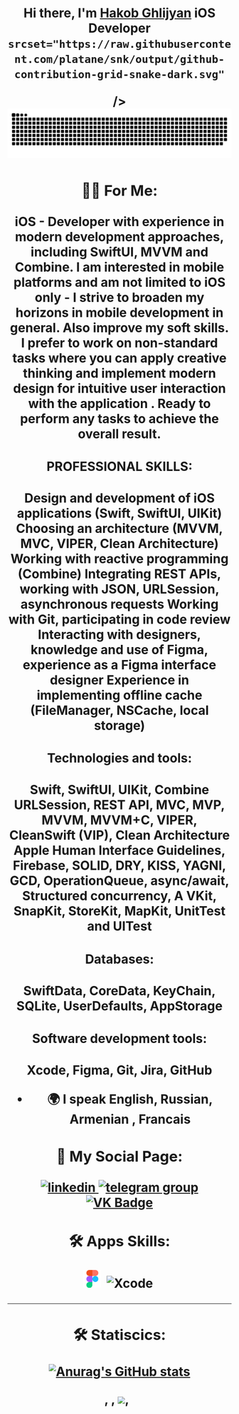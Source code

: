<h1 align="center"> Hi there, I'm <a href="https://github.com/HakobGhlijyan" target="_blank">Hakob Ghlijyan</a> iOS Developer

<picture>
  <source
    media="(prefers-color-scheme: dark)"

    srcset="https://raw.githubusercontent.com/platane/snk/output/github-contribution-grid-snake-dark.svg"
  />
  <source
    media="(prefers-color-scheme: light)"
    srcset="https://raw.githubusercontent.com/platane/snk/output/github-contribution-grid-snake.svg"
  />
  <img
    alt="github contribution grid snake animation"
    src="https://raw.githubusercontent.com/platane/snk/output/github-contribution-grid-snake.svg"
  />
</picture>

  ### :man_technologist: For Me:

iOS - Developer with experience in modern development approaches, including SwiftUI,
MVVM and Combine. I am interested in mobile platforms and am not limited to
iOS only - I strive to broaden my horizons in mobile development in general. Also
improve my soft skills.
I prefer to work on non-standard tasks where you can apply
creative thinking and implement modern design for intuitive
user interaction with the application .
Ready to perform any tasks to achieve the overall result.

#### PROFESSIONAL SKILLS:
Design and development of iOS applications (Swift, SwiftUI, UIKit)
Choosing an architecture (MVVM, MVC, VIPER, Clean Architecture)
Working with reactive programming (Combine)
Integrating REST APIs, working with JSON, URLSession, asynchronous requests
Working with Git, participating in code review
Interacting with designers, knowledge and use of Figma, experience as a
Figma interface designer
Experience in implementing offline cache (FileManager, NSCache, local storage)

#### Technologies and tools:
Swift, SwiftUI, UIKit, Combine
URLSession, REST API,
MVC, MVP, MVVM, MVVM+C, VIPER, CleanSwift (VIP), Clean Architecture
Apple Human Interface Guidelines, Firebase, SOLID, DRY, KISS, YAGNI,
GCD, OperationQueue, async/await, Structured concurrency,
A VKit, SnapKit, StoreKit, MapKit, UnitTest and UITest

#### Databases:
SwiftData, CoreData, KeyChain, SQLite, UserDefaults, AppStorage

#### Software development tools:
Xcode, Figma, Git, Jira, GitHub

- 🌍 I speak English, Russian, Armenian , Francais

### 🤝 My Social Page: <p align="center">
<div id="badges">
    <a href="https://www.linkedin.com/in/hakobghlijyan" target="_blank">
      <img src="https://cdn-icons-png.flaticon.com/512/2504/2504799.png" width="40" height="40" alt="linkedin" />
    </a>
    <a href="https://t.me/hakobghlijyan" target="_blank">
      <img src="https://cdn-icons-png.flaticon.com/512/2111/2111646.png" width="40" height="40" alt="telegram group" />
    </a>
    <a href="https://vk.com/hakobghlijyan" target="_blank">
      <img src="https://cdn-icons-png.flaticon.com/512/145/145813.png" width="40" height="40" alt="VK Badge"/>
    </a>
  </div>

### 🛠 Apps Skills:

<div>
  <img src="https://github.com/devicons/devicon/blob/master/icons/figma/figma-original.svg" title="figma" alt="figma" width="40" height="40"/>&nbsp;
  <img src="https://cdn.jsdelivr.net/gh/devicons/devicon@latest/icons/xcode/xcode-original.svg" title="XCode" alt="Xcode" width="40" height="40"/>&nbsp          
</div>

---

### 🛠 Statiscics:

<div id="stat" align="center">

[![Anurag's GitHub stats](https://github-readme-stats.vercel.app/api?username=HakobGhlijyan)](https://github.com/anuraghazra/github-readme-stats)
  
</div>

<div id="stat" align="center">
  <img src="http://github-profile-summary-cards.vercel.app/api/cards/profile-details?username=HakobGhlijyan&theme=default" alt=""/>,
  <img src="http://github-profile-summary-cards.vercel.app/api/cards/repos-per-language?username=HakobGhlijyan&theme=default" alt=""/>,
  <img src="http://github-profile-summary-cards.vercel.app/api/cards/most-commit-language?username=HakobGhlijyan&theme=default"/>,
  <img src="http://github-profile-summary-cards.vercel.app/api/cards/stats?username=HakobGhlijyan&theme=default" alt=""/>
  <img src="http://github-profile-summary-cards.vercel.app/api/cards/productive-time?username=HakobGhlijyan&theme=default&utcOffset=8" alt=""/>
</div>
